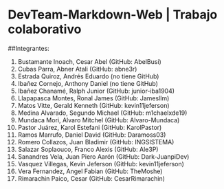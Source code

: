 # DevTeam-Markdown-Web | Trabajo colaborativo

##Integrantes:

1.	Bustamante Inoach, Cesar Abel (GitHub: AbelBusi)
2.	Cubas Parra, Abner Atali (GitHub: abne3r)
3.	Estrada Quiroz, Andrés Eduardo (no tiene GitHub)
4.	Ibañez Cornejo, Anthony Daniel (no tiene GitHub)
5.	Ibañez Chanamé, Ralph Junior (GitHub: junior-iba1904)
6.	Llapapasca Montes, Ronal James (GitHub: Jamesllm)
7.	Matos Vitte, Gerald Kenneth (GitHub: kevin11jeferson)
8.	Medina Alvarado, Segundo Michael (GitHub: m1chaelxde19)
9.	Mundaca Mori, Alvaro Mitchel (GitHub: Alvaro-Mundaca)
10.	Pastor Juárez, Karol Estefani (GitHub: KarolPastor)
11.	Ramos Marrufo, Daniel David (GitHub: Daramoss03)
12.	Romero Collazos, Juan Bladimir (GitHub: INGSISTEMA)
13.	Salazar Soplaouco, Franco Alexis (GitHub: Ale3P)
14.	Sanandres Vela, Juan Piero Aarón (GitHub: Dark-JuanpiDev)
15.	Vasquez Villegas, Kevin Jeferson (GitHub: kevin11jeferson)
16.	Vera Fernandez, Angel Fabian (GitHub: TheMoshe)
17. Rimarachin Paico, Cesar (GitHub: CesarRimarachin)